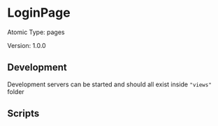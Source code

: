 # LoginPage

Atomic Type: pages

Version: 1.0.0

## Development 
Development servers can be started and should all exist inside `"views"` folder

## Scripts 
